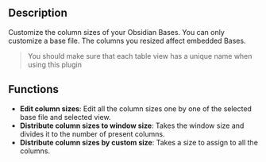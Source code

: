 ## Description

Customize the column sizes of your Obsidian Bases. You can only customize a base file. The columns you resized affect embedded Bases.

> You should make sure that each table view has a unique name when using this plugin

## Functions

-   **Edit column sizes**: Edit all the column sizes one by one of the selected base file and selected view.
-   **Distribute column sizes to window size**: Takes the window size and divides it to the number of present columns.
-   **Distribute column sizes by custom size**: Takes a size to assign to all the columns.
